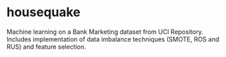 # housequake
Machine learning on a Bank Marketing dataset from UCI Repository. Includes implementation of data imbalance techniques (SMOTE, ROS and RUS) and feature selection.
